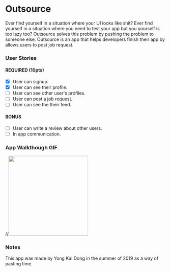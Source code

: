 # Outsource
Ever find yourself in a situation where your UI looks like shit? Ever find yourself in a situation where you need to test your app but you yourself is too lazy too? Outsource solves this problem by pushing the problem to someone else. Outsource is an app that helps developers finish their app by allows users to post job request.

### User Stories

#### REQUIRED (10pts)
- [x] User can signup.
- [x] User can see their profile.
- [ ] User can see other user's profiles.
- [ ] User can post a job request.
- [ ] User can see the their feed.

#### BONUS
- [ ] User can write a review about other users.
- [ ] In app communication.

### App Walkthough GIF

//<img src="./FlixDemo2.1.gif" width=250><br>

### Notes
This app was made by Yong Kai Dong in the summer of 2019 as a way of pasting time.
